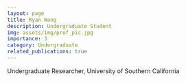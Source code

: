 ```yaml
---
layout: page
title: Ryan Wang
description: Undergraduate Student
img: assets/img/prof_pic.jpg
importance: 3
category: Undergraduate
related_publications: true
---
```




Undergraduate Researcher, University of Southern California